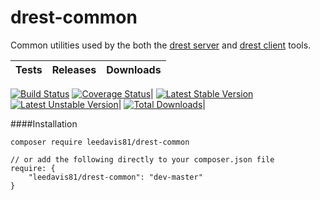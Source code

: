 drest-common
============

Common utilities used by the both the [drest server](https://github.com/leedavis81/drest) and [drest client](https://github.com/leedavis81/drest-client) tools.


| Tests | Releases | Downloads |
| ----- | -------- | ------- |
[![Build Status](https://travis-ci.org/leedavis81/drest-common.png?branch=master)](https://travis-ci.org/leedavis81/drest-common)
[![Coverage Status](https://coveralls.io/repos/leedavis81/drest-common/badge.png?branch=master)](https://coveralls.io/r/leedavis81/drest-common?branch=master)|
[![Latest Stable Version](https://poser.pugx.org/leedavis81/drest-common/v/stable.png)](https://packagist.org/packages/leedavis81/drest-common)
[![Latest Unstable Version](https://poser.pugx.org/leedavis81/drest-common/v/unstable.png)](https://packagist.org/packages/leedavis81/drest-common)|
[![Total Downloads](https://poser.pugx.org/leedavis81/drest-common/downloads.png)](https://packagist.org/packages/leedavis81/drest-common)|

####Installation

```
composer require leedavis81/drest-common

// or add the following directly to your composer.json file
require: {
    "leedavis81/drest-common": "dev-master"
}
```